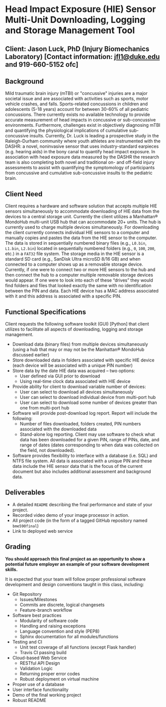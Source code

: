 # Head Impact Exposure (HIE) Sensor Multi-Unit Downloading, Logging and Storage Management Tool
## Client: Jason Luck, PhD (Injury Biomechanics Laboratory) [Contact information: jfl1@duke.edu and 919-660-5152 ofc]

## Background
Mild traumatic brain injury (mTBI) or "concussive" injuries are a major
societal issue and are associated with activities such as sports, motor vehicle
crashes, and falls. Sports-related concussions in children and adolescents
(5-18 years) account for between 30-60% of all pediatric concussions. There
currently exists no available technology to provide accurate measurement of
head impacts in concussive or sub-concussive environments. Furthermore,
challenges exist in objectively diagnosing mTBI and quantifying the
physiological implications of cumulative sub-concussive insults. Currently, Dr.
Luck is leading a prospective study in the Raleigh-Durham community where youth
athletes are instrumented with the DASHR: a novel, noninvasive sensor that uses
industry-standard earpieces (e.g. hearing aids) in the bony canal to quantify
head impact exposure. In association with head exposure data measured by the
DASHR the research team is also completing both novel and traditional on- and
off-field injury assessments to assist with quantifying the symptomology of
participants from concussive and cumulative sub-concussive insults to the
pediatric brain.

## Client Need
Client requires a hardware and software solution that accepts multiple HIE
sensors simultaneously to accommodate downloading of HIE data from the devices
to a central storage unit.  Currently the client utilizes a Manhattan® MondoHub
multi-unit USB hub that can accommodate 20+ units.  The hub is currently used
to charge multiple devices simultaneously.  For downloading the client
currently connects individual HIE sensors to a computer and manually copies and
pastes the data from the HIE sensor to the computer.  The data is stored in
sequentially numbered binary files (e.g., `L0.bin`, `L1.bin`, `L2.bin`) located
in sequentially numbered folders (e.g., `0`, `100`, `200`, etc.) in a `FAT32`
file system.  The storage media in the HIE sensor is a standard SD card (e.g.,
SanDisk Ultra microSD 8/16 GB) and when connected to a computer shows up as a
removable storage device.  Currently, if one were to connect two or more HIE
sensors to the hub and then connect the hub to a computer multiple removable
storage devices would appear.  If one were to look into each of these “drives”
they would find folders and files that looked exactly the same with no
identification between the PIN and data.  Each HIE device has a MAC address
associated with it and this address is associated with a specific PIN. 

## Functional Specifications
Client requests the following software toolkit (GUI) [Python] that client
utilizes to facilitate all aspects of downloading, logging and storage
management.
* Download data (binary files) from multiple devices simultaneously (using a
  hub that may or may not be the Manhattan® MondoHub discussed earlier)
* Store downloaded data in folders associated with specific HIE device (each
  device will be associated with a unique PIN number)
* Store data by the date HIE data was acquired – two options:
  + User defined via GUI prior to download
  + Using real-time clock data associated with HIE device
* Provide ability for client to download variable number of devices:
  + User can select to download all devices simultaneously
  + User can select to download individual device from multi-port hub
  + User can select to download some number of devices greater than one from
    multi-port hub
* Software will provide post-download log report.  Report will include the
  following:
  + Number of files downloaded, folders created, PIN numbers associated with
    the downloaded data
  + Stand-alone log reporting.  Client may use software to check what data has
    been downloaded for a given PIN, range of PINs, date, and range of dates
    (dates corresponding to when data was collected on the field, not
    downloaded).
* Software provides flexibility to interface with a database (i.e. SQL) and
  NTFS file system.  All data is associated with a unique PIN and these data
  include the HIE sensor data that is the focus of the current document but
  also includes additional assessment and background data.  

## Deliverables
* A detailed `README` describing the final performance and state of your
  project.
* Recorded video demo of your image processor in action.
* All project code (in the form of a tagged GitHub repository named
  `bme590final`)
* Link to deployed web service 

## Grading
**You should approach this final project as an opportunity to show a potential
future employer an example of your software development skills.**

It is expected that your team will follow proper professional software
development and design conventions taught in this class, including:
* Git Repository
  + Issues/Milestones
  + Commits are discrete, logical changesets
  + Feature-branch workflow
* Software best practices
  + Modularity of software code
  + Handling and raising exceptions
  + Language convention and style (PEP8)
  + Sphinx documentation for all modules/functions
* Testing and CI
  + Unit test coverage of all functions (except Flask handler)
  + Travis CI passing build
* Cloud-based Web Service
  + RESTful API Design 
  + Validation Logic 
  + Returning proper error codes
  + Robust deployment on virtual machine 
* Proper use of a database 
* User interface functionality
* Demo of the final working project
* Robust README

